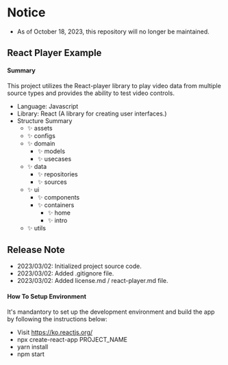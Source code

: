 # Notice
- As of October 18, 2023, this repository will no longer be maintained.

## React Player Example

#### Summary

This project utilizes the React-player library to play video data from multiple source types and provides the ability to test video controls.

- Language: Javascript
- Library: React (A library for creating user interfaces.)
- Structure Summary
  - ✨ assets
  - ✨ configs
  - ✨ domain
    - ✨ models
    - ✨ usecases
  - ✨ data
    - ✨ repositories
    - ✨ sources
  - ✨ ui
    - ✨ components
    - ✨ containers
      - ✨ home
      - ✨ intro
  - ✨ utils

## Release Note

- 2023/03/02: Initialized project source code.
- 2023/03/02: Added .gitignore file.
- 2023/03/02: Added license.md / react-player.md file.

#### How To Setup Environment

It's mandantory to set up the development environment and build the app by following the instructions below:

- Visit https://ko.reactjs.org/
- npx create-react-app PROJECT_NAME
- yarn install
- npm start

